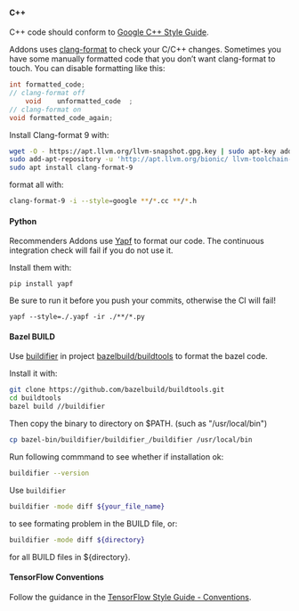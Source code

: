 #### C++
C++ code should conform to [Google C++ Style Guide](https://google.github.io/styleguide/cppguide.html).

Addons uses [clang-format](https://clang.llvm.org/docs/ClangFormat.html)
to check your C/C++ changes. Sometimes you have some manually formatted
code that you don’t want clang-format to touch.
You can disable formatting like this:

```cpp
int formatted_code;
// clang-format off
    void    unformatted_code  ;
// clang-format on
void formatted_code_again;
```

Install Clang-format 9 with:

```bash
wget -O - https://apt.llvm.org/llvm-snapshot.gpg.key | sudo apt-key add - 
sudo add-apt-repository -u 'http://apt.llvm.org/bionic/ llvm-toolchain-bionic-9 main'
sudo apt install clang-format-9
```

format all with:
```bash
clang-format-9 -i --style=google **/*.cc **/*.h
```

#### Python
Recommenders Addons use [Yapf](https://github.com/google/yapf) to format our code.
The continuous integration check will fail if you do not use it.

Install them with:
```
pip install yapf
```

Be sure to run it before you push your commits, otherwise the CI will fail!

```
yapf --style=./.yapf -ir ./**/*.py
```

#### Bazel BUILD
Use [buildifier](https://github.com/bazelbuild/buildtools/blob/master/buildifier/README.md) in project [bazelbuild/buildtools](https://github.com/bazelbuild/buildtools) to format the bazel code.

Install it with:
```bash
git clone https://github.com/bazelbuild/buildtools.git
cd buildtools
bazel build //buildifier
```
Then copy the binary to directory on $PATH. (such as "/usr/local/bin")
```bash
cp bazel-bin/buildifier/buildifier_/buildifier /usr/local/bin
```

Run following commmand to see whether if installation ok:
```bash
buildifier --version
```

Use `buildifier`
```bash
buildifier -mode diff ${your_file_name}
```
to see formating problem in the BUILD file, or:
```bash
buildifier -mode diff ${directory}
```
for all BUILD files in ${directory}.

#### TensorFlow Conventions

Follow the guidance in the [TensorFlow Style Guide - Conventions](https://www.tensorflow.org/community/contribute/code_style#tensorflow_conventions_and_special_uses).
